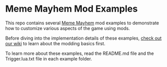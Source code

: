 # Meme Mayhem Mod Examples

This repo contains several [Meme Mayhem](https://store.steampowered.com/app/2719030/_/) mod examples to demonstrate how to customize various aspects of the game using mods.

Before diving into the implementation details of these examples, [check out our wiki](https://github.com/MemeMayhem/ModExamples/wiki) to learn about the modding basics first.

To learn more about these examples, read the README.md file and the Trigger.lua.txt file in each example folder.
